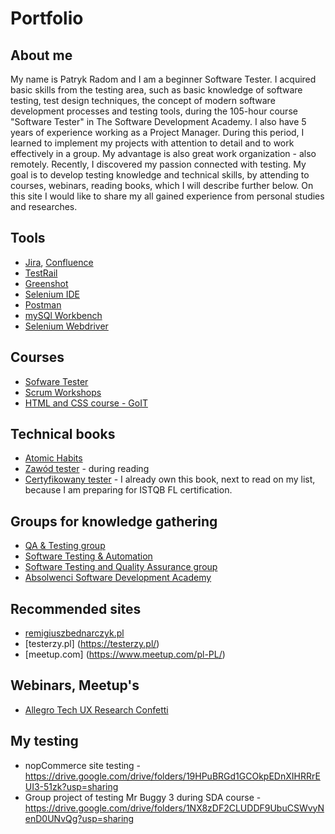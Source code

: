 # Portfolio
## About me
My name is Patryk Radom and I am a beginner Software Tester. I acquired basic skills from the testing area, such as basic knowledge of software testing, test design techniques, the concept of modern software development processes and testing tools, during the 105-hour course "Software Tester" in The Software Development Academy. I also have 5 years of experience working as a Project Manager. During this period, I learned to implement my projects with attention to detail and to work effectively in a group. My advantage is also great work organization - also remotely. Recently, I discovered my passion connected with testing. My goal is to develop testing knowledge and technical skills, by attending to courses, webinars, reading books, which I will describe further below. On this site I would like to share my all gained experience from personal studies and researches.
## Tools
 * [Jira](https://www.atlassian.com/pl/software/jira), [Confluence](https://www.atlassian.com/pl/software/jira)
 * [TestRail](https://www.gurock.com/testrail/)
 * [Greenshot](https://getgreenshot.org/)
 * [Selenium IDE](https://chrome.google.com/webstore/detail/selenium-ide/mooikfkahbdckldjjndioackbalphokd)
 * [Postman](https://www.postman.com/)
 * [mySQl Workbench](https://www.mysql.com/products/workbench/)
 * [Selenium Webdriver](https://www.selenium.dev/documentation/en/webdriver/)
## Courses
 * [Sofware Tester](https://sdacademy.pl/kursy/kurs-tester-zdalny/)
 * [Scrum Workshops](https://sdacademy.pl/kursy/kurs-tester-zdalny/)
 * [HTML and CSS course - GoIT](https://goit.global/pl/maraton/)
## Technical books
 * [Atomic Habits](https://jamesclear.com/atomic-habits)
 * [Zawód tester](https://www.empik.com/zawod-tester-smilgin-radoslaw,p1122219280,ksiazka-p) - during reading
 * [Certyfikowany tester](https://helion.pl/ksiazki/certyfikowany-tester-istqb-poziom-podstawowy-adam-roman-lucjan-stapp,ctispp.htm) - I already own this book, next to read on my list, because I am preparing for ISTQB FL certification.
## Groups for knowledge gathering
 * [QA & Testing group](https://www.linkedin.com/groups/95831/)
 * [Software Testing & Automation](https://www.linkedin.com/groups/55636/)
 * [Software Testing and Quality Assurance group](https://www.linkedin.com/groups/23402/)
 * [Absolwenci Software Development Academy](https://www.linkedin.com/groups/8790851/)
## Recommended sites
 * [remigiuszbednarczyk.pl](https://remigiuszbednarczyk.pl/)
 * [testerzy.pl] (https://testerzy.pl/)
 * [meetup.com] (https://www.meetup.com/pl-PL/)
## Webinars, Meetup's
 * [Allegro Tech UX Research Confetti](https://allegro.pl/zobacz/uxconfetti)
## My testing
 * nopCommerce site testing - https://drive.google.com/drive/folders/19HPuBRGd1GCOkpEDnXIHRRrEUI3-51zk?usp=sharing
 * Group project of testing Mr Buggy 3 during SDA course - https://drive.google.com/drive/folders/1NX8zDF2CLUDDF9UbuCSWvyNenD0UNvQg?usp=sharing
